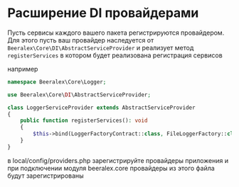 # Расширение DI провайдерами

Пусть сервисы каждого вашего пакета регистрируются провайдером. Для этого пусть ваш провайдер наследуется от ``` Beeralex\Core\DI\AbstractServiceProvider ``` и реализует метод ``` registerServices ``` в котором будет реализована регистрация сервисов

например 

```php
namespace Beeralex\Core\Logger;

use Beeralex\Core\DI\AbstractServiceProvider;

class LoggerServiceProvider extends AbstractServiceProvider
{
    public function registerServices(): void
    {
        $this->bind(LoggerFactoryContract::class, FileLoggerFactory::class, fn() => [$_SERVER['DOCUMENT_ROOT'] . '/local/logs']);
    }
}
```


в local/config/providers.php зарегистрируйте провайдеры приложения и при подключении модуля beeralex.core провайдеры из этого файла будут зарегистрированы